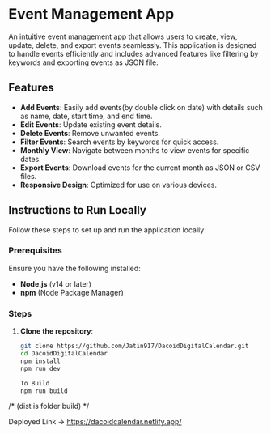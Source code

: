 # Event Management App

An intuitive event management app that allows users to create, view, update, delete, and export events seamlessly. This application is designed to handle events efficiently and includes advanced features like filtering by keywords and exporting events as JSON file.

## Features

- **Add Events**: Easily add events(by double click on date) with details such as name, date, start time, and end time.
- **Edit Events**: Update existing event details.
- **Delete Events**: Remove unwanted events.
- **Filter Events**: Search events by keywords for quick access.
- **Monthly View**: Navigate between months to view events for specific dates.
- **Export Events**: Download events for the current month as JSON or CSV files.
- **Responsive Design**: Optimized for use on various devices.

## Instructions to Run Locally

Follow these steps to set up and run the application locally:

### Prerequisites

Ensure you have the following installed:
- **Node.js** (v14 or later)
- **npm** (Node Package Manager)

### Steps

1. **Clone the repository**:
   ```bash
   git clone https://github.com/Jatin917/DacoidDigitalCalendar.git
   cd DacoidDigitalCalendar
   npm install
   npm run dev

   To Build
   npm run build  
/* (dist is folder build) */

Deployed Link -> https://dacoidcalendar.netlify.app/
   
